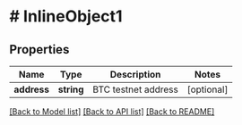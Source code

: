 # # InlineObject1

## Properties

Name | Type | Description | Notes
------------ | ------------- | ------------- | -------------
**address** | **string** | BTC testnet address | [optional]

[[Back to Model list]](../../README.md#models) [[Back to API list]](../../README.md#endpoints) [[Back to README]](../../README.md)

